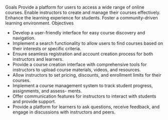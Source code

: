 Goals
Provide a platform for users to access a wide range of online courses. Enable instructors to create
and manage their courses effectively. Enhance the learning experience for students. Foster a
community-driven learning environment.
Objectives
- Develop a user-friendly interface for easy course discovery and navigation.
- Implement a search functionality to allow users to find courses based on their interests or
specific criteria.
- Ensure seamless registration and account creation process for both instructors and learners.
- Provide a course creation interface with comprehensive tools for instructors to upload course
materials, videos, and resources.
- Allow instructors to set pricing, discounts, and enrollment limits for their courses.
- Implement a course management system to track student progress, assignments, and assess-
ments.
- Offer communication features for instructors to interact with students and provide support.
- Provide a platform for learners to ask questions, receive feedback, and engage in discussions
with instructors and peers.
